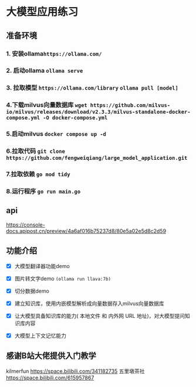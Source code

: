 # 大模型应用练习

## 准备环境

### 1. 安装ollama`https://ollama.com/`
### 2. 启动ollama `ollama serve`
### 3. 拉取模型 `https://ollama.com/library` `ollama pull [model]`
### 4.下载milvus向量数据库 `wget https://github.com/milvus-io/milvus/releases/download/v2.3.3/milvus-standalone-docker-compose.yml -O docker-compose.yml`
### 5.启动milvus `docker compose up -d`
### 6.拉取代码 `git clone https://github.com/fengweiqiang/large_model_application.git`
### 7.拉取依赖 `go mod tidy`
### 8.运行程序 `go run main.go`

## api
https://console-docs.apipost.cn/preview/4a6af016b75237d8/80e5a02e5d8c2d59

## 功能介绍

- [x] 大模型翻译器功能demo
- [x] 图片转文字demo `(ollama run llava:7b)`
- [x] 切分数据demo
- [x] 建立知识库，使用内嵌模型解析成向量数据存入milvus向量数据库
- [x] 让大模型具备知识库的能力( 本地文件 和 内外网 URL 地址)，对大模型提问知识库内容
- [x] 大模型上下文记忆能力


## 感谢B站大佬提供入门教学

kilmerfun <https://space.bilibili.com/341182735>
五里墩茶社 <https://space.bilibili.com/615957867>
